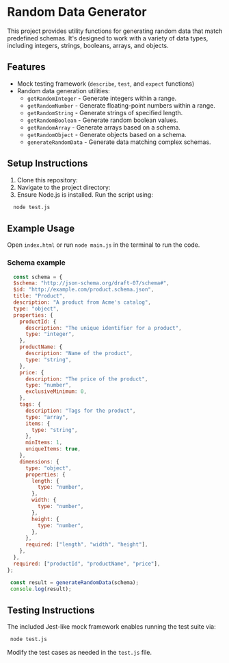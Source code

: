 # Random Data Generator
  
  This project provides utility functions for generating random data 
  that match predefined schemas. It's designed to work with a variety 
  of data types, including integers, strings, booleans, arrays, and objects.

## Features

- Mock testing framework (`describe`, `test`, and `expect` functions)
- Random data generation utilities:
  - `getRandomInteger` - Generate integers within a range.
  - `getRandomNumber` - Generate floating-point numbers within a range.
  - `getRandomString` - Generate strings of specified length.
  - `getRandomBoolean` - Generate random boolean values.
  - `getRandomArray` - Generate arrays based on a schema.
  - `getRandomObject` - Generate objects based on a schema.
  - `generateRandomData` - Generate data matching complex schemas.
  
## Setup Instructions
1. Clone this repository:
2. Navigate to the project directory:
3. Ensure Node.js is installed. Run the script using:
```bash
  node test.js
```
  
## Example Usage
Open `index.html` or run `node main.js` in the terminal to run the code.

### Schema example
```javascript
  const schema = {
  $schema: "http://json-schema.org/draft-07/schema#",
  $id: "http://example.com/product.schema.json",
  title: "Product",
  description: "A product from Acme's catalog",
  type: "object",
  properties: {
    productId: {
      description: "The unique identifier for a product",
      type: "integer",
    },
    productName: {
      description: "Name of the product",
      type: "string",
    },
    price: {
      description: "The price of the product",
      type: "number",
      exclusiveMinimum: 0,
    },
    tags: {
      description: "Tags for the product",
      type: "array",
      items: {
        type: "string",
      },
      minItems: 1,
      uniqueItems: true,
    },
    dimensions: {
      type: "object",
      properties: {
        length: {
          type: "number",
        },
        width: {
          type: "number",
        },
        height: {
          type: "number",
        },
      },
      required: ["length", "width", "height"],
    },
  },
  required: ["productId", "productName", "price"],
};

 const result = generateRandomData(schema);
 console.log(result);
 ```
  
## Testing Instructions
The included Jest-like mock framework enables running the test suite via:
```bash
 node test.js
 ```
Modify the test cases as needed in the `test.js` file.
